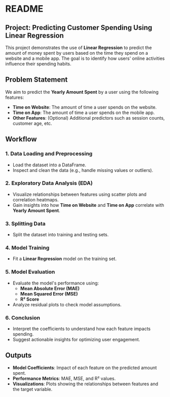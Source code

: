 # README

## Project: Predicting Customer Spending Using Linear Regression

This project demonstrates the use of **Linear Regression** to predict the amount of money spent by users based on the time they spend on a website and a mobile app. The goal is to identify how users' online activities influence their spending habits.

## Problem Statement

We aim to predict the **Yearly Amount Spent** by a user using the following features:
- **Time on Website**: The amount of time a user spends on the website.
- **Time on App**: The amount of time a user spends on the mobile app.
- **Other Features**: (Optional) Additional predictors such as session counts, customer age, etc.

## Workflow

### 1. **Data Loading and Preprocessing**
   - Load the dataset into a DataFrame.
   - Inspect and clean the data (e.g., handle missing values or outliers).

### 2. **Exploratory Data Analysis (EDA)**
   - Visualize relationships between features using scatter plots and correlation heatmaps.
   - Gain insights into how **Time on Website** and **Time on App** correlate with **Yearly Amount Spent**.

### 3. **Splitting Data**
   - Split the dataset into training and testing sets.

### 4. **Model Training**
   - Fit a **Linear Regression** model on the training set.

### 5. **Model Evaluation**
   - Evaluate the model's performance using:
     - **Mean Absolute Error (MAE)**
     - **Mean Squared Error (MSE)**
     - **R² Score**
   - Analyze residual plots to check model assumptions.

### 6. **Conclusion**
   - Interpret the coefficients to understand how each feature impacts spending.
   - Suggest actionable insights for optimizing user engagement.

## Outputs
- **Model Coefficients**: Impact of each feature on the predicted amount spent.
- **Performance Metrics**: MAE, MSE, and R² values.
- **Visualizations**: Plots showing the relationships between features and the target variable.
